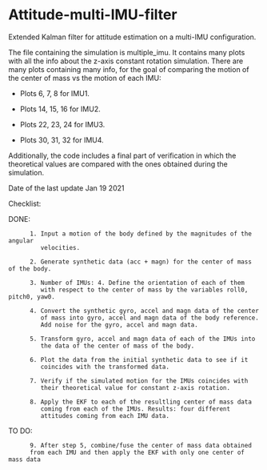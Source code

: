 # Attitude-multi-IMU-filter
Extended Kalman filter for attitude estimation on a multi-IMU configuration.

The file containing the simulation is multiple_imu. 
It contains many plots with all the info about the z-axis constant rotation simulation. 
There are many plots containing many info, for the goal of comparing the motion of the center of mass vs the motion of each IMU:

- Plots 6, 7, 8 for IMU1.

- Plots 14, 15, 16 for IMU2.

- Plots 22, 23, 24 for IMU3.

- Plots 30, 31, 32 for IMU4.

Additionally, the code includes a final part of verification in which the theoretical values are compared with the ones obtained during the simulation.


 Date of the last update Jan 19 2021

 Checklist:

 DONE:

          1. Input a motion of the body defined by the magnitudes of the angular
             velocities.

          2. Generate synthetic data (acc + magn) for the center of mass of the body.

          3. Number of IMUs: 4. Define the orientation of each of them 
             with respect to the center of mass by the variables roll0, pitch0, yaw0.

          4. Convert the synthetic gyro, accel and magn data of the center
             of mass into gyro, accel and magn data of the body reference.
             Add noise for the gyro, accel and magn data.

          5. Transform gyro, accel and magn data of each of the IMUs into
             the data of the center of mass of the body.

          6. Plot the data from the initial synthetic data to see if it
             coincides with the transformed data.

          7. Verify if the simulated motion for the IMUs coincides with
             their theoretical value for constant z-axis rotation.

          8. Apply the EKF to each of the resultling center of mass data
             coming from each of the IMUs. Results: four different
             attitudes coming from each IMU data.

 TO DO:

          9. After step 5, combine/fuse the center of mass data obtained
          from each IMU and then apply the EKF with only one center of mass data

